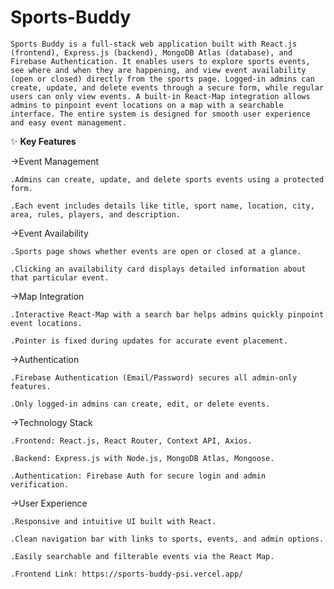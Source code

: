 # Sports-Buddy
    Sports Buddy is a full-stack web application built with React.js (frontend), Express.js (backend), MongoDB Atlas (database), and Firebase Authentication. It enables users to explore sports events, see where and when they are happening, and view event availability (open or closed) directly from the sports page. Logged-in admins can create, update, and delete events through a secure form, while regular users can only view events. A built-in React-Map integration allows admins to pinpoint event locations on a map with a searchable interface. The entire system is designed for smooth user experience and easy event management.

✨ **Key Features**

  ->Event Management

    .Admins can create, update, and delete sports events using a protected form.
  
    .Each event includes details like title, sport name, location, city, area, rules, players, and description.
  
  ->Event Availability
  
    .Sports page shows whether events are open or closed at a glance.
  
    .Clicking an availability card displays detailed information about that particular event.
  
  ->Map Integration
  
    .Interactive React-Map with a search bar helps admins quickly pinpoint event locations.
  
    .Pointer is fixed during updates for accurate event placement.
  
  ->Authentication
  
    .Firebase Authentication (Email/Password) secures all admin-only features.
  
    .Only logged-in admins can create, edit, or delete events.
  
  ->Technology Stack
  
    .Frontend: React.js, React Router, Context API, Axios.
  
    .Backend: Express.js with Node.js, MongoDB Atlas, Mongoose.
  
    .Authentication: Firebase Auth for secure login and admin verification.
  
  ->User Experience
  
    .Responsive and intuitive UI built with React.
      
    .Clean navigation bar with links to sports, events, and admin options.
      
    .Easily searchable and filterable events via the React Map.
  
    .Frontend Link: https://sports-buddy-psi.vercel.app/
